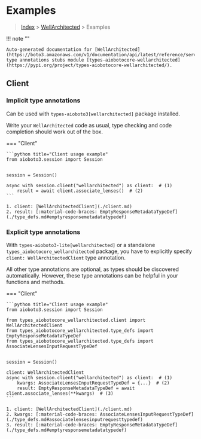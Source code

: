 # Examples

> [Index](../README.md) > [WellArchitected](./README.md) > Examples

!!! note ""

    Auto-generated documentation for [WellArchitected](https://boto3.amazonaws.com/v1/documentation/api/latest/reference/services/wellarchitected.html#WellArchitected)
    type annotations stubs module [types-aiobotocore-wellarchitected](https://pypi.org/project/types-aiobotocore-wellarchitected/).

## Client

### Implicit type annotations

Can be used with `types-aioboto3[wellarchitected]` package installed.

Write your `WellArchitected` code as usual,
type checking and code completion should work out of the box.



=== "Client"

    ```python title="Client usage example"
    from aioboto3.session import Session


    session = Session()

    async with session.client("wellarchitected") as client:  # (1)
        result = await client.associate_lenses()  # (2)
    ```

    1. client: [WellArchitectedClient](./client.md)
    2. result: [:material-code-braces: EmptyResponseMetadataTypeDef](./type_defs.md#emptyresponsemetadatatypedef) 






### Explicit type annotations

With `types-aioboto3-lite[wellarchitected]`
or a standalone `types_aiobotocore_wellarchitected` package, you have to explicitly specify
`client: WellArchitectedClient` type annotation.

All other type annotations are optional, as types should be discovered automatically.
However, these type annotations can be helpful in your functions and methods.


=== "Client"

    ```python title="Client usage example"
    from aioboto3.session import Session

    from types_aiobotocore_wellarchitected.client import WellArchitectedClient
    from types_aiobotocore_wellarchitected.type_defs import EmptyResponseMetadataTypeDef
    from types_aiobotocore_wellarchitected.type_defs import AssociateLensesInputRequestTypeDef


    session = Session()

    client: WellArchitectedClient
    async with session.client("wellarchitected") as client:  # (1)
        kwargs: AssociateLensesInputRequestTypeDef = {...}  # (2)
        result: EmptyResponseMetadataTypeDef = await client.associate_lenses(**kwargs)  # (3)
    ```

    1. client: [WellArchitectedClient](./client.md)
    2. kwargs: [:material-code-braces: AssociateLensesInputRequestTypeDef](./type_defs.md#associatelensesinputrequesttypedef) 
    3. result: [:material-code-braces: EmptyResponseMetadataTypeDef](./type_defs.md#emptyresponsemetadatatypedef) 






